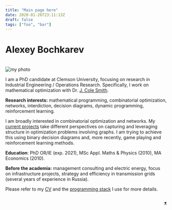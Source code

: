 ```yaml
---
title: "Main page here"
date: 2020-01-26T23:11:13Z
draft: false
tags: ["foo", "bar"]
---
```

# Alexey Bochkarev
<br/>
<div class="col-left">
  <img src="/home/AB.JPG" alt="my photo" class="img-av">
</div>

I am a PhD candidate at Clemson University, focusing on research in Industrial
Engineering / Operations Research. Specifically, I work on mathematical
optimization with Dr.&nbsp;[J.&nbsp;Cole Smith](https://colesmit.expressions.syr.edu/).

**Research interests:** mathematical programming, combinatorial optimization, networks, interdiction, decision diagrams, dynamic programming, reinforcement learning.

I am broadly interested in combinatorial optimization and networks. My [current
projects](/research/) take different perspectives on capturing and leveraging
structure in optimization problems involving graphs. I am trying to achieve this
using binary decision diagrams and, more recently, game playing and
reinforcement learning methods.

**Education**: PhD OR/IE (exp. 2021), MSc Appl. Maths & Physics (2010), MA Economics (2010).

**Before the academia:** management consulting and electric energy, 
focus on infrastructure projects, strategy and efficiency in transmission grids
(several years of experience in Russia). 

Please refer to my [CV](/bochkarev_cv.pdf) and the [programming stack](/notes/stack/) I use for more details.

<br/>
<div style="text-align: right; font-size: 0.5em;"> <a href="https://github.com/alex-bochkarev/bio-snippets" class="nav-link">♥</a></div>
